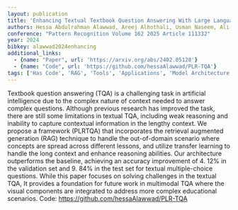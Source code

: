 ```yaml
---
layout: publication
title: 'Enhancing Textual Textbook Question Answering With Large Language Models And Retrieval Augmented Generation'
authors: Hessa Abdulrahman Alawwad, Areej Alhothali, Usman Naseem, Ali Alkhathlan, Amani Jamal
conference: "Pattern Recognition Volume 162 2025 Article 111332"
year: 2024
bibkey: alawwad2024enhancing
additional_links:
  - {name: "Paper", url: 'https://arxiv.org/abs/2402.05128'}
  - {name: "Code", url: 'https://github.com/hessaAlawwad/PLR-TQA'}
tags: ['Has Code', 'RAG', 'Tools', 'Applications', 'Model Architecture', 'Fine-Tuning', 'Multimodal Models']
---
```

Textbook question answering (TQA) is a challenging task in artificial
intelligence due to the complex nature of context needed to answer complex
questions. Although previous research has improved the task, there are still
some limitations in textual TQA, including weak reasoning and inability to
capture contextual information in the lengthy context. We propose a framework
(PLRTQA) that incorporates the retrieval augmented generation (RAG) technique
to handle the out-of-domain scenario where concepts are spread across different
lessons, and utilize transfer learning to handle the long context and enhance
reasoning abilities. Our architecture outperforms the baseline, achieving an
accuracy improvement of 4. 12% in the validation set and 9. 84% in the test set
for textual multiple-choice questions. While this paper focuses on solving
challenges in the textual TQA, It provides a foundation for future work in
multimodal TQA where the visual components are integrated to address more
complex educational scenarios. Code: https://github.com/hessaAlawwad/PLR-TQA
